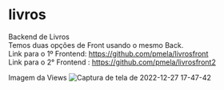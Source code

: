 # livros
Backend de Livros
<br>
Temos duas opções de Front usando o mesmo Back.
<br>
Link para o 1º Frontend: https://github.com/pmela/livrosfront
<br>
Link para o 2° Frontend :
https://github.com/pmela/livrosfront2

Imagem da Views
![Captura de tela de 2022-12-27 17-47-42](https://user-images.githubusercontent.com/49800823/209721069-4903bf94-0dc8-4b52-9c58-fb4738b4d8c1.png)
